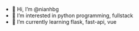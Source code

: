 - 👋 Hi, I’m @nianhbg
- 👀 I’m interested in python programming, fullstack
- 🌱 I’m currently learning flask, fast-api, vue

<!---
nianhbg/nianhbg is a ✨ special ✨ repository because its `README.md` (this file) appears on your GitHub profile.
You can click the Preview link to take a look at your changes.
--->
